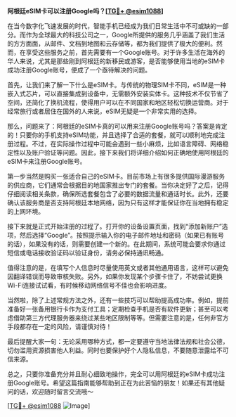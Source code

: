 **阿根廷eSIM卡可以注册Google吗？[[TG💪+ @esim1088](https://t.me/s/esim1088)]**

在当今数字化飞速发展的时代，智能手机已经成为我们日常生活中不可或缺的一部分。而作为全球最大的科技公司之一，Google所提供的服务几乎涵盖了我们生活的方方面面，从邮件、文档到地图和云存储等，都为我们提供了极大的便利。然而，在享受这些服务之前，首先需要有一个Google账号。对于许多生活在海外的华人来说，尤其是那些刚到阿根廷的新移民或游客，是否能够使用当地的eSIM卡成功注册Google账号，便成了一个亟待解决的问题。

首先，让我们来了解一下什么是eSIM卡。与传统的物理SIM卡不同，eSIM是一种嵌入式芯片，可以直接集成到设备中，无需额外安装实体卡。这种技术不仅节省了空间，还简化了换机流程，使得用户可以在不同国家和地区轻松切换运营商。对于经常旅行或者居住在国外的人来说，eSIM无疑是一个非常实用的选择。

那么，问题来了：阿根廷的eSIM卡真的可以用来注册Google账号吗？答案是肯定的！只要你的手机支持eSIM功能，并且选择了合适的套餐，就可以顺利地完成注册过程。不过，在实际操作过程中可能会遇到一些小麻烦，比如语言障碍、网络稳定性以及账户验证等问题。因此，接下来我们将详细介绍如何正确地使用阿根廷的eSIM卡来注册Google账号。

第一步当然是购买一张适合自己的eSIM卡。目前市场上有很多提供国际漫游服务的供应商，它们通常会根据目的地国家推出专门的套餐。当你决定好了之后，记得仔细阅读相关条款，确保所选套餐包含了必要的数据流量和通话时长。此外，还要确认该服务商是否支持阿根廷本地网络，因为只有这样才能保证你在当地拥有稳定的上网环境。

接下来就是正式开始注册的过程了。打开你的设备设置页面，找到“添加新账户”选项，然后选择“Google”。按照提示输入你的电子邮件地址和密码（如果已有账号的话），如果没有的话，则需要创建一个新的。在此期间，系统可能会要求你通过短信或电话接收验证码以验证身份，请务必保持通讯畅通。

值得注意的是，在填写个人信息时尽量使用英文或者其他通用语言，这样可以避免因翻译错误而导致审核失败。另外，如果你发现某个步骤卡住了，不妨尝试更换Wi-Fi连接试试看，有时候移动网络信号不佳也会影响进度。

当然啦，除了上述常规方法之外，还有一些技巧可以帮助提高成功率。例如，提前准备好一张备用银行卡作为支付工具；定期检查手机是否有软件更新；甚至可以考虑借助第三方代理服务器来绕过某些地区限制等等。但需要注意的是，任何非官方手段都存在一定的风险，请谨慎对待！

最后提醒大家一句：无论采用哪种方式，都一定要遵守当地法律法规和社会公德，切勿滥用资源损害他人利益。同时也要保护好个人隐私信息，不要随意泄露给不可信来源。

总之，只要你准备充分并且耐心细致地操作，完全可以用阿根廷的eSIM卡成功注册Google账号。希望这篇指南能够帮助到正在为此苦恼的朋友！如果还有其他疑问的话，欢迎随时留言交流哦～

[[TG💪+ @esim1088](https://t.me/s/esim1088) ![Image](https://i.postimg.cc/4NQfJmqS/Snipaste-2025-05-13-00-14-12.png)]